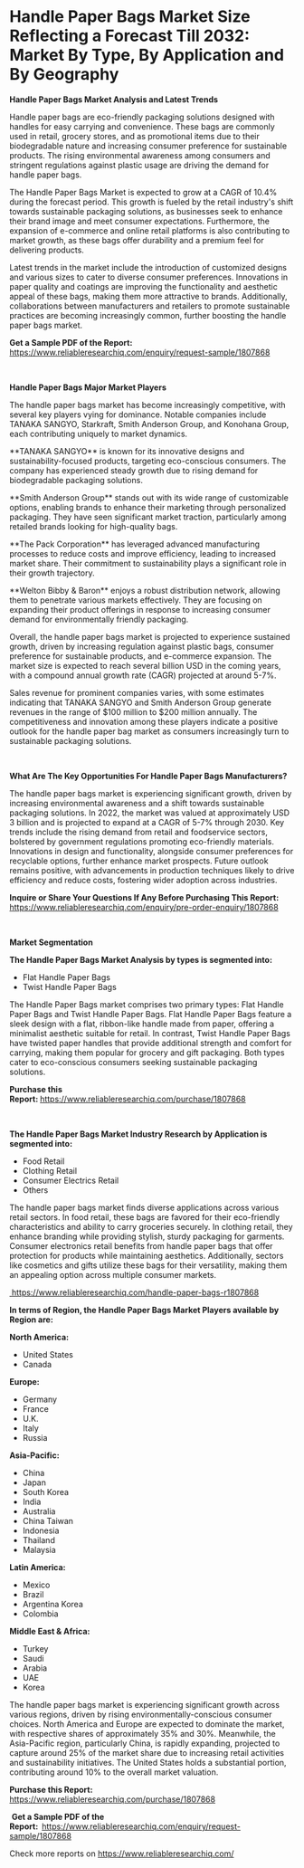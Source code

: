 <p><h1>Handle Paper Bags Market Size Reflecting a Forecast Till 2032: Market By Type, By Application and By Geography</h1></p><p><strong>Handle Paper Bags Market Analysis and Latest Trends</strong></p>
<p><p>Handle paper bags are eco-friendly packaging solutions designed with handles for easy carrying and convenience. These bags are commonly used in retail, grocery stores, and as promotional items due to their biodegradable nature and increasing consumer preference for sustainable products. The rising environmental awareness among consumers and stringent regulations against plastic usage are driving the demand for handle paper bags.</p><p>The Handle Paper Bags Market is expected to grow at a CAGR of 10.4% during the forecast period. This growth is fueled by the retail industry's shift towards sustainable packaging solutions, as businesses seek to enhance their brand image and meet consumer expectations. Furthermore, the expansion of e-commerce and online retail platforms is also contributing to market growth, as these bags offer durability and a premium feel for delivering products.</p><p>Latest trends in the market include the introduction of customized designs and various sizes to cater to diverse consumer preferences. Innovations in paper quality and coatings are improving the functionality and aesthetic appeal of these bags, making them more attractive to brands. Additionally, collaborations between manufacturers and retailers to promote sustainable practices are becoming increasingly common, further boosting the handle paper bags market.</p></p>
<p><strong>Get a Sample PDF of the Report:&nbsp;</strong> <a href="https://www.reliableresearchiq.com/enquiry/request-sample/1807868?utm_campaign=2363&utm_medium=2&utm_source=Github&utm_content=ia&utm_term=07022025&utm_id=handle-paper-bags">https://www.reliableresearchiq.com/enquiry/request-sample/1807868</a></p>
<p>&nbsp;</p>
<p><strong>Handle Paper Bags Major Market Players</strong></p>
<p><p>The handle paper bags market has become increasingly competitive, with several key players vying for dominance. Notable companies include TANAKA SANGYO, Starkraft, Smith Anderson Group, and Konohana Group, each contributing uniquely to market dynamics.</p><p>**TANAKA SANGYO** is known for its innovative designs and sustainability-focused products, targeting eco-conscious consumers. The company has experienced steady growth due to rising demand for biodegradable packaging solutions. </p><p>**Smith Anderson Group** stands out with its wide range of customizable options, enabling brands to enhance their marketing through personalized packaging. They have seen significant market traction, particularly among retailed brands looking for high-quality bags. </p><p>**The Pack Corporation** has leveraged advanced manufacturing processes to reduce costs and improve efficiency, leading to increased market share. Their commitment to sustainability plays a significant role in their growth trajectory.</p><p>**Welton Bibby & Baron** enjoys a robust distribution network, allowing them to penetrate various markets effectively. They are focusing on expanding their product offerings in response to increasing consumer demand for environmentally friendly packaging. </p><p>Overall, the handle paper bags market is projected to experience sustained growth, driven by increasing regulation against plastic bags, consumer preference for sustainable products, and e-commerce expansion. The market size is expected to reach several billion USD in the coming years, with a compound annual growth rate (CAGR) projected at around 5-7%. </p><p>Sales revenue for prominent companies varies, with some estimates indicating that TANAKA SANGYO and Smith Anderson Group generate revenues in the range of $100 million to $200 million annually. The competitiveness and innovation among these players indicate a positive outlook for the handle paper bag market as consumers increasingly turn to sustainable packaging solutions.</p></p>
<p>&nbsp;</p>
<p><strong>What Are The Key Opportunities For Handle Paper Bags Manufacturers?</strong></p>
<p><p>The handle paper bags market is experiencing significant growth, driven by increasing environmental awareness and a shift towards sustainable packaging solutions. In 2022, the market was valued at approximately USD 3 billion and is projected to expand at a CAGR of 5-7% through 2030. Key trends include the rising demand from retail and foodservice sectors, bolstered by government regulations promoting eco-friendly materials. Innovations in design and functionality, alongside consumer preferences for recyclable options, further enhance market prospects. Future outlook remains positive, with advancements in production techniques likely to drive efficiency and reduce costs, fostering wider adoption across industries.</p></p>
<p><strong>Inquire or Share Your Questions If Any Before Purchasing This Report:</strong> <a href="https://www.reliableresearchiq.com/enquiry/pre-order-enquiry/1807868?utm_campaign=2363&utm_medium=2&utm_source=Github&utm_content=ia&utm_term=07022025&utm_id=handle-paper-bags">https://www.reliableresearchiq.com/enquiry/pre-order-enquiry/1807868</a></p>
<p>&nbsp;</p>
<p><strong>Market Segmentation</strong></p>
<p><strong>The Handle Paper Bags Market Analysis by types is segmented into:</strong></p>
<p><ul><li>Flat Handle Paper Bags</li><li>Twist Handle Paper Bags</li></ul></p>
<p><p>The Handle Paper Bags market comprises two primary types: Flat Handle Paper Bags and Twist Handle Paper Bags. Flat Handle Paper Bags feature a sleek design with a flat, ribbon-like handle made from paper, offering a minimalist aesthetic suitable for retail. In contrast, Twist Handle Paper Bags have twisted paper handles that provide additional strength and comfort for carrying, making them popular for grocery and gift packaging. Both types cater to eco-conscious consumers seeking sustainable packaging solutions.</p></p>
<p><strong>Purchase this Report:&nbsp;</strong><a href="https://www.reliableresearchiq.com/purchase/1807868?utm_campaign=2363&utm_medium=2&utm_source=Github&utm_content=ia&utm_term=07022025&utm_id=handle-paper-bags">https://www.reliableresearchiq.com/purchase/1807868</a></p>
<p>&nbsp;</p>
<p><strong>The Handle Paper Bags Market Industry Research by Application is segmented into:</strong></p>
<p><ul><li>Food Retail</li><li>Clothing Retail</li><li>Consumer Electrics Retail</li><li>Others</li></ul></p>
<p><p>The handle paper bags market finds diverse applications across various retail sectors. In food retail, these bags are favored for their eco-friendly characteristics and ability to carry groceries securely. In clothing retail, they enhance branding while providing stylish, sturdy packaging for garments. Consumer electronics retail benefits from handle paper bags that offer protection for products while maintaining aesthetics. Additionally, sectors like cosmetics and gifts utilize these bags for their versatility, making them an appealing option across multiple consumer markets.</p></p>
<p><a href="https://www.reliableresearchiq.com/handle-paper-bags-r1807868?utm_campaign=2363&utm_medium=2&utm_source=Github&utm_content=ia&utm_term=07022025&utm_id=handle-paper-bags">&nbsp;https://www.reliableresearchiq.com/handle-paper-bags-r1807868</a></p>
<p><strong>In terms of Region, the Handle Paper Bags Market Players available by Region are:</strong></p>
<p>
    <p> <strong> North America: </strong>
        <ul>
            <li>United States</li>
            <li>Canada</li>
        </ul>
        </p> 
    <p> <strong> Europe: </strong>
        <ul>
            <li>Germany</li>
            <li>France</li>
            <li>U.K.</li>
            <li>Italy</li>
            <li>Russia</li>
        </ul>
        </p> 
    <p> <strong> Asia-Pacific: </strong>
        <ul>
            <li>China</li>
            <li>Japan</li>
            <li>South Korea</li>
            <li>India</li>
            <li>Australia</li>
            <li>China Taiwan</li>
            <li>Indonesia</li>
            <li>Thailand</li>
            <li>Malaysia</li>
        </ul>
        </p> 
    <p> <strong> Latin America: </strong>
        <ul>
            <li>Mexico</li>
            <li>Brazil</li>
            <li>Argentina Korea</li>
            <li>Colombia</li>
        </ul>
        </p> 
    <p> <strong> Middle East & Africa: </strong>
        <ul>
            <li>Turkey</li>
            <li>Saudi</li>
            <li>Arabia</li>
            <li>UAE</li>
            <li>Korea</li>
        </ul>
    </p>
    </p>
<p><p>The handle paper bags market is experiencing significant growth across various regions, driven by rising environmentally-conscious consumer choices. North America and Europe are expected to dominate the market, with respective shares of approximately 35% and 30%. Meanwhile, the Asia-Pacific region, particularly China, is rapidly expanding, projected to capture around 25% of the market share due to increasing retail activities and sustainability initiatives. The United States holds a substantial portion, contributing around 10% to the overall market valuation.</p></p>
<p><strong>Purchase this Report: </strong><a href="https://www.reliableresearchiq.com/purchase/1807868?utm_campaign=2363&utm_medium=2&utm_source=Github&utm_content=ia&utm_term=07022025&utm_id=handle-paper-bags">https://www.reliableresearchiq.com/purchase/1807868</a></p>
<p>&nbsp;<strong>Get a Sample PDF of the Report:&nbsp;&nbsp;</strong><a href="https://www.reliableresearchiq.com/enquiry/request-sample/1807868?utm_campaign=2363&utm_medium=2&utm_source=Github&utm_content=ia&utm_term=07022025&utm_id=handle-paper-bags">https://www.reliableresearchiq.com/enquiry/request-sample/1807868</a></p>
<p><strong></strong></p>
<p>Check more reports on <a href="https://www.reliableresearchiq.com/?utm_campaign=2363&utm_medium=2&utm_source=Github&utm_content=ia&utm_term=07022025&utm_id=handle-paper-bags">https://www.reliableresearchiq.com/</a></p>